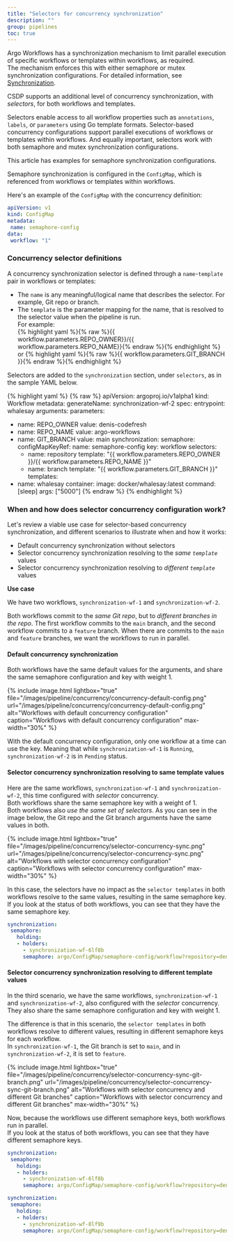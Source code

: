 ```yaml
---
title: "Selectors for concurrency synchronization"
description: ""
group: pipelines
toc: true
---
```



Argo Workflows has a synchronization mechanism to limit parallel execution of specific workflows or templates within workflows, as required.  
The mechanism enforces this with either semaphore or mutex synchronization configurations. For detailed information, see [Synchronization](https://argoproj.github.io/argo-workflows/synchronization/).

CSDP supports an additional level of concurrency synchronization, with _selectors_, for both workflows and templates.  

Selectors enable access to all workflow properties such as `annotations`, `labels`, or `parameters` using Go template formats. Selector-based concurrency configurations support parallel executions of workflows or templates within workflows. And equally important, selectors work with both semaphore and mutex synchronization configurations.  

This article has examples for semaphore synchronization configurations.  

Semaphore synchronization is configured in the `ConfigMap`, which is referenced from workflows or templates within workflows.  

Here's an example of the `ConfigMap` with the concurrency definition:
```yaml
apiVersion: v1
kind: ConfigMap
metadata:
 name: semaphore-config
data:
 workflow: "1"
```

### Concurrency selector definitions
A concurrency synchronization selector is defined through a `name`-`template` pair in workflows or templates:  

* The `name` is any meaningful/logical name that describes the selector. For example, Git repo or branch.
* The `template` is the parameter mapping for the name, that is resolved to the selector value when the pipeline is run.  
  For example:  
  {% highlight yaml %}{% raw %}{{ workflow.parameters.REPO_OWNER}}/{{ workflow.parameters.REPO_NAME}}{% endraw %}{% endhighlight %} or {% highlight yaml %}{% raw %}{{ workflow.parameters.GIT_BRANCH }}{% endraw %}{% endhighlight %}

Selectors are added to the `synchronization` section, under `selectors`, as in the sample YAML below.

{% highlight yaml %}
{% raw %}
apiVersion: argoproj.io/v1alpha1
kind: Workflow
metadata:
 generateName: synchronization-wf-2
spec:
 entrypoint: whalesay
 arguments:
   parameters:
   - name: REPO_OWNER
     value: denis-codefresh
   - name: REPO_NAME
     value: argo-workflows
   - name: GIT_BRANCH
     value: main
 synchronization:
   semaphore:
     configMapKeyRef:
        name: semaphore-config
        key: workflow
     selectors:
      - name: repository
        template: "{{ workflow.parameters.REPO_OWNER }}/{{ workflow.parameters.REPO_NAME }}"
      - name: branch
        template: "{{ workflow.parameters.GIT_BRANCH }}"
 templates:
   - name: whalesay
     container:
       image: docker/whalesay:latest
       command: [sleep]
       args: ["5000"]
{% endraw %}
{% endhighlight %}


### When and how does selector concurrency configuration work?
Let's review a viable use case for selector-based concurrency synchronization, and different scenarios to illustrate when and how it works:  
* Default concurrency synchronization without selectors
* Selector concurrency synchronization resolving to the _same `template`_ values
* Selector concurrency synchronization resolving to _different `template`_ values 

**Use case**  
  
We have two workflows, `synchronization-wf-1` and `synchronization-wf-2`.  

Both workflows commit to the _same Git repo_, but to _different branches in the repo_. The first workflow commits to the `main` branch, and the second workflow commits to a `feature` branch.  When there are commits to the `main` and `feature` branches, we want the workflows to run in parallel.

#### Default concurrency synchronization
Both workflows have the same default values for the arguments, and share the same semaphore configuration and key with weight 1.   

{% include image.html 
  lightbox="true" 
  file="/images/pipeline/concurrency/concurrency-default-config.png" 
  url="/images/pipeline/concurrency/concurrency-default-config.png"
       alt="Workflows with default concurrency configuration"
       caption="Workflows with default concurrency configuration"
       max-width="30%"
       %}

With the default concurrency configuration, only one workflow at a time can use the key. Meaning that while `synchronization-wf-1` is `Running`, `synchronization-wf-2` is in `Pending` status.

#### Selector concurrency synchronization resolving to same template values
Here are the same workflows, `synchronization-wf-1` and `synchronization-wf-2`, this time configured with _selector_ concurrency.  
Both workflows share the same semaphore key with a weight of 1.  
Both workflows also _use the same set of selectors_. As you can see in the image below, the Git repo and the Git branch arguments have the same values in both.  

{% include image.html 
  lightbox="true" 
  file="/images/pipeline/concurrency/selector-concurrency-sync.png" 
  url="/images/pipeline/concurrency/selector-concurrency-sync.png"
       alt="Workflows with selector concurrency configuration"
       caption="Workflows with selector concurrency configuration"
       max-width="30%"
       %}

In this case, the selectors have no impact as the `selector templates` in both workflows resolve to the same values, resulting in the same semaphore key.
If you look at the status of both workflows, you can see that they have the same semaphore key.

```yaml
synchronization:
 semaphore:
   holding:
   - holders:
     - synchronization-wf-6lf8b
     semaphore: argo/ConfigMap/semaphore-config/workflow?repository=denis-codefresh/argo-workflows&branch=main
```


#### Selector concurrency synchronization resolving to different template values

In the third scenario, we have the same workflows, `synchronization-wf-1` and `synchronization-wf-2`, also configured with the _selector_ concurrency.  
They also share the same semaphore configuration and key with weight 1.  

The difference is that in this scenario, the `selector templates` in both workflows resolve to different values, resulting in different semaphore keys for each workflow.  
In `synchronization-wf-1`, the Git branch is set to `main`, and in `synchronization-wf-2`, it is set to `feature`. 

{% include image.html 
  lightbox="true" 
  file="/images/pipeline/concurrency/selector-concurrency-sync-git-branch.png" 
  url="/images/pipeline/concurrency/selector-concurrency-sync-git-branch.png"
       alt="Workflows with selector concurrency and different Git branches"
       caption="Workflows with selector concurrency and different Git branches"
       max-width="30%"
       %}

Now, because the workflows use different semaphore keys, both workflows run in parallel.  
If you look at the status of both workflows, you can see that they have different semaphore keys.  

```yaml
synchronization:
 semaphore:
   holding:
   - holders:
     - synchronization-wf-6lf8b
     semaphore: argo/ConfigMap/semaphore-config/workflow?repository=denis-codefresh/argo-workflows&branch=main
```

```yaml
synchronization:
 semaphore:
   holding:
   - holders:
     - synchronization-wf-8lf9b
     semaphore: argo/ConfigMap/semaphore-config/workflow?repository=denis-codefresh/argo-workflows&branch=feature
```


